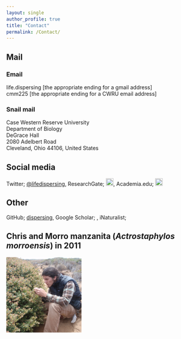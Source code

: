 ```yaml
---
layout: single
author_profile: true
title: "Contact"
permalink: /Contact/
---
```

## Mail

### Email
life.dispersing [the appropriate ending for a gmail address]<br />
cmm225 [the appropriate ending for a CWRU email address]

### Snail mail
Case Western Reserve University<br />
Department of Biology<br />
DeGrace Hall<br />
2080 Adelbert Road<br />
Cleveland, Ohio 44106, United States

## Social media
Twitter&#59; [@lifedispersing](https://twitter.com/lifedispersing), ResearchGate&#59; [<img src="https://www.researchgate.net/apple-touch-icon-57x57.png" style="width:20px;height:20px;">](https://www.researchgate.net/profile/Christopher_Moore17), Academia.edu&#59; [<img src="https://a.academia-assets.com/images/favicons/apple-touch-icon-57x57.png" style="width:20px;height:20px;">](https://case.academia.edu/ChristopherMoore)

## Other

GitHub&#59; [dispersing](http://github.com/dispersing), Google Scholar&#59; [<i class="fa fa-google" aria-hidden="true"></i>](https://scholar.google.com/citations?user=-XqTzHsAAAAJ&hl=en), iNaturalist&#59; [<i class="fa fa-leaf" aria-hidden="true"></i>](http://www.inaturalist.org/people/arctostaphylophilus)

## Chris and Morro manzanita (*Actrostaphylos morroensis*) in 2011

<img src="/images/Morro.png" alt="Chris and Actrostaphylos morroensis" style="width:200px;height:200px;" onmouseover="this.src='/images/Morro_old.png'" onmouseout="this.src='/images/Morro.png'">